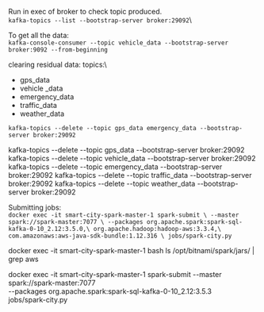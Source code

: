 Run in exec of broker to check topic produced.\
`kafka-topics --list --bootstrap-server broker:29092`\

To get all the data:\
`kafka-console-consumer --topic vehicle_data --bootstrap-server broker:9092 --from-beginning`

clearing residual data:
topics:\ 
* gps_data
* vehicle _data
* emergency_data
* traffic_data
* weather_data

`kafka-topics --delete --topic gps_data emergency_data --bootstrap-server broker:29092`

kafka-topics --delete --topic gps_data --bootstrap-server broker:29092
kafka-topics --delete --topic vehicle_data --bootstrap-server broker:29092
kafka-topics --delete --topic emergency_data --bootstrap-server broker:29092
kafka-topics --delete --topic traffic_data --bootstrap-server broker:29092
kafka-topics --delete --topic weather_data --bootstrap-server broker:29092

Submitting jobs:\
`docker exec -it smart-city-spark-master-1 spark-submit \
--master spark://spark-master:7077 \
--packages org.apache.spark:spark-sql-kafka-0-10_2.12:3.5.0,\
org.apache.hadoop:hadoop-aws:3.3.4,\
com.amazonaws:aws-java-sdk-bundle:1.12.316 \
jobs/spark-city.py
`










docker exec -it smart-city-spark-master-1 bash
ls /opt/bitnami/spark/jars/ | grep aws

docker exec -it smart-city-spark-master-1 spark-submit --master spark://spark-master:7077 \
  --packages org.apache.spark:spark-sql-kafka-0-10_2.12:3.5.3 \
  jobs/spark-city.py

